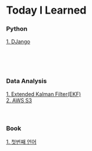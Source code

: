 # Today I Learned


### Python
[1. DJango](https://github.com/allsilver925/TIL/blob/main/DJango.md)

<br>
<br>
<br>


### Data Analysis
[1. Extended Kalman Filter(EKF)](https://github.com/allsilver925/TIL/blob/main/EKF.md)<br>
[2. AWS S3](https://github.com/allsilver925/TIL/blob/main/AWS%20S3.md)
<br>
<br>
<br>


### Book
[1. 첫번째 언어](https://github.com/allsilver925/TIL/blob/main/첫번째%20언어.md)


